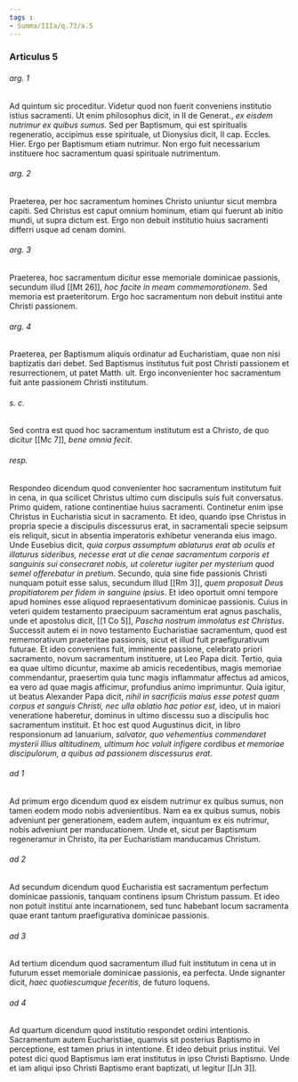 ```yaml
---
tags : 
- Summa/IIIa/q.73/a.5
---
```


### Articulus 5

###### arg. 1
Ad quintum sic proceditur. Videtur quod non fuerit conveniens institutio istius sacramenti. Ut enim philosophus dicit, in II de Generat., *ex eisdem nutrimur ex quibus sumus*. Sed per Baptismum, qui est spiritualis regeneratio, accipimus esse spirituale, ut Dionysius dicit, II cap. Eccles. Hier. Ergo per Baptismum etiam nutrimur. Non ergo fuit necessarium instituere hoc sacramentum quasi spirituale nutrimentum.

###### arg. 2
Praeterea, per hoc sacramentum homines Christo uniuntur sicut membra capiti. Sed Christus est caput omnium hominum, etiam qui fuerunt ab initio mundi, ut supra dictum est. Ergo non debuit institutio huius sacramenti differri usque ad cenam domini.

###### arg. 3
Praeterea, hoc sacramentum dicitur esse memoriale dominicae passionis, secundum illud [[Mt 26]], *hoc facite in meam commemorationem*. Sed memoria est praeteritorum. Ergo hoc sacramentum non debuit institui ante Christi passionem.

###### arg. 4
Praeterea, per Baptismum aliquis ordinatur ad Eucharistiam, quae non nisi baptizatis dari debet. Sed Baptismus institutus fuit post Christi passionem et resurrectionem, ut patet Matth. ult. Ergo inconvenienter hoc sacramentum fuit ante passionem Christi institutum.

###### s. c.
Sed contra est quod hoc sacramentum institutum est a Christo, de quo dicitur [[Mc 7]], *bene omnia fecit*.

###### resp.
Respondeo dicendum quod convenienter hoc sacramentum institutum fuit in cena, in qua scilicet Christus ultimo cum discipulis suis fuit conversatus. Primo quidem, ratione continentiae huius sacramenti. Continetur enim ipse Christus in Eucharistia sicut in sacramento. Et ideo, quando ipse Christus in propria specie a discipulis discessurus erat, in sacramentali specie seipsum eis reliquit, sicut in absentia imperatoris exhibetur veneranda eius imago. Unde Eusebius dicit, *quia corpus assumptum ablaturus erat ab oculis et illaturus sideribus, necesse erat ut die cenae sacramentum corporis et sanguinis sui consecraret nobis, ut coleretur iugiter per mysterium quod semel offerebatur in pretium*. Secundo, quia sine fide passionis Christi nunquam potuit esse salus, secundum illud [[Rm 3]], *quem proposuit Deus propitiatorem per fidem in sanguine ipsius*. Et ideo oportuit omni tempore apud homines esse aliquod repraesentativum dominicae passionis. Cuius in veteri quidem testamento praecipuum sacramentum erat agnus paschalis, unde et apostolus dicit, [[1 Co 5]], *Pascha nostrum immolatus est Christus*. Successit autem ei in novo testamento Eucharistiae sacramentum, quod est rememorativum praeteritae passionis, sicut et illud fuit praefigurativum futurae. Et ideo conveniens fuit, imminente passione, celebrato priori sacramento, novum sacramentum instituere, ut Leo Papa dicit. Tertio, quia ea quae ultimo dicuntur, maxime ab amicis recedentibus, magis memoriae commendantur, praesertim quia tunc magis inflammatur affectus ad amicos, ea vero ad quae magis afficimur, profundius animo imprimuntur. Quia igitur, ut beatus Alexander Papa dicit, *nihil in sacrificiis maius esse potest quam corpus et sanguis Christi, nec ulla oblatio hac potior est*, ideo, ut in maiori veneratione haberetur, dominus in ultimo discessu suo a discipulis hoc sacramentum instituit. Et hoc est quod Augustinus dicit, in libro responsionum ad Ianuarium, *salvator, quo vehementius commendaret mysterii illius altitudinem, ultimum hoc voluit infigere cordibus et memoriae discipulorum, a quibus ad passionem discessurus erat*.

###### ad 1
Ad primum ergo dicendum quod ex eisdem nutrimur ex quibus sumus, non tamen eodem modo nobis advenientibus. Nam ea ex quibus sumus, nobis adveniunt per generationem, eadem autem, inquantum ex eis nutrimur, nobis adveniunt per manducationem. Unde et, sicut per Baptismum regeneramur in Christo, ita per Eucharistiam manducamus Christum.

###### ad 2
Ad secundum dicendum quod Eucharistia est sacramentum perfectum dominicae passionis, tanquam continens ipsum Christum passum. Et ideo non potuit institui ante incarnationem, sed tunc habebant locum sacramenta quae erant tantum praefigurativa dominicae passionis.

###### ad 3
Ad tertium dicendum quod sacramentum illud fuit institutum in cena ut in futurum esset memoriale dominicae passionis, ea perfecta. Unde signanter dicit, *haec quotiescumque feceritis*, de futuro loquens.

###### ad 4
Ad quartum dicendum quod institutio respondet ordini intentionis. Sacramentum autem Eucharistiae, quamvis sit posterius Baptismo in perceptione, est tamen prius in intentione. Et ideo debuit prius institui. Vel potest dici quod Baptismus iam erat institutus in ipso Christi Baptismo. Unde et iam aliqui ipso Christi Baptismo erant baptizati, ut legitur [[Jn 3]].

